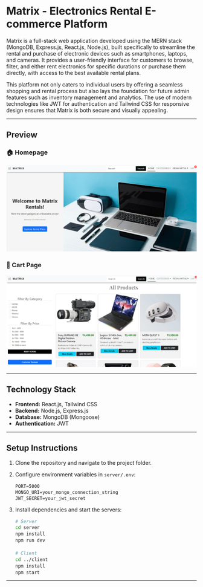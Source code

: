 # Matrix - Electronics Rental E-commerce Platform

Matrix is a full-stack web application developed using the MERN stack (MongoDB, Express.js, React.js, Node.js), built specifically to streamline the rental and purchase of electronic devices such as smartphones, laptops, and cameras. It provides a user-friendly interface for customers to browse, filter, and either rent electronics for specific durations or purchase them directly, with access to the best available rental plans.

This platform not only caters to individual users by offering a seamless shopping and rental process but also lays the foundation for future admin features such as inventory management and analytics. The use of modern technologies like JWT for authentication and Tailwind CSS for responsive design ensures that Matrix is both secure and visually appealing.

---

## Preview

### 🏠 Homepage

![Homepage](./assets/homepage.png)

### 🛒 Cart Page

![Cart Page](./assets/cart.png)

---

## Technology Stack

* **Frontend:** React.js, Tailwind CSS
* **Backend:** Node.js, Express.js
* **Database:** MongoDB (Mongoose)
* **Authentication:** JWT

---

## Setup Instructions

1. Clone the repository and navigate to the project folder.
2. Configure environment variables in `server/.env`:

   ```
   PORT=5000
   MONGO_URI=your_mongo_connection_string
   JWT_SECRET=your_jwt_secret
   ```
3. Install dependencies and start the servers:

   ```bash
   # Server
   cd server
   npm install
   npm run dev

   # Client
   cd ../client
   npm install
   npm start
   ```

---
